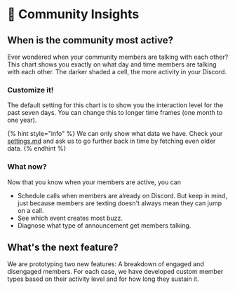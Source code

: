 # 🧑 Community Insights

## When is the community most active?

Ever wondered when your community members are talking with each other? This chart shows you exactly on what day and time members are talking with each other. The darker shaded a cell, the more activity in your Discord.

### Customize it!

The default setting for this chart is to show you the interaction level for the past seven days. You can change this to longer time frames (one month to one year).&#x20;

{% hint style="info" %}
We can only show what data we have. Check your [settings.md](settings.md "mention") and ask us to go further back in time by fetching even older data.
{% endhint %}

### What now?

Now that you know when your members are active, you can

* Schedule calls when members are already on Discord. But keep in mind, just because members are texting doesn't always mean they can jump on a call.&#x20;
* See which event creates most buzz.
* Diagnose what type of announcement get members talking.&#x20;

## What's the next feature?

We are prototyping two new features: A breakdown of engaged and disengaged members. For each case, we have developed custom member types based on their activity level and for how long they sustain it.&#x20;
